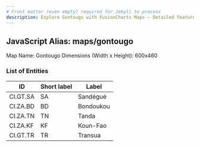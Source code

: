 ```yaml
---
# Front matter (even empty) required for Jekyll to process
description: Explore Gontougo with FusionCharts Maps – Detailed features for seamless integration. Try now & enhance your data visualization today! 
---
```


## JavaScript Alias: maps/gontougo

Map Name: Gontougo
Dimensions (Width x Height): 600x460

### List of Entities

ID | Short label | Label
---|---|---|
CI.GT.SA|SA|Sandégué
CI.ZA.BD|BD|Bondoukou
CI.ZA.TN|TN|Tanda
CI.ZA.KF|KF|Koun-Fao
CI.GT.TR|TR|Transua
